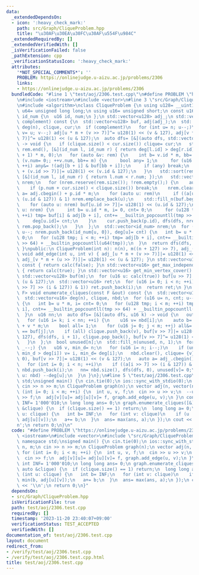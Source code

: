 ```yaml
---
data:
  _extendedDependsOn:
  - icon: ':heavy_check_mark:'
    path: src/Graph/CliqueProblem.hpp
    title: "\u30AF\u30EA\u30FC\u30AF\u554F\u984C"
  _extendedRequiredBy: []
  _extendedVerifiedWith: []
  _isVerificationFailed: false
  _pathExtension: cpp
  _verificationStatusIcon: ':heavy_check_mark:'
  attributes:
    '*NOT_SPECIAL_COMMENTS*': ''
    PROBLEM: https://onlinejudge.u-aizu.ac.jp/problems/2306
    links:
    - https://onlinejudge.u-aizu.ac.jp/problems/2306
  bundledCode: "#line 1 \"test/aoj/2306.test.cpp\"\n#define PROBLEM \"https://onlinejudge.u-aizu.ac.jp/problems/2306\"\
    \n#include <iostream>\n#include <vector>\n#line 3 \"src/Graph/CliqueProblem.hpp\"\
    \n#include <algorithm>\nclass CliqueProblem {\n using u128= __uint128_t;\n using\
    \ u64= unsigned long long;\n using u16= unsigned short;\n const u16 n, m;\n struct\
    \ id_num {\n  u16 id, num;\n };\n std::vector<u128> adj_;\n std::vector<u16> calc(bool\
    \ complement) const {\n  std::vector<u128> buf, adj(adj_);\n  std::vector<u16>\
    \ deg(n), clique, cur;\n  if (complement)\n   for (int u= n; u--;)\n    for (int\
    \ v= u; v--;) adj[u * m + (v >> 7)]^= u128(1) << (v & 127), adj[v * m + (u >>\
    \ 7)]^= u128(1) << (u & 127);\n  auto dfs= [&](auto dfs, std::vector<id_num> &rem)\
    \ -> void {\n   if (clique.size() < cur.size()) clique= cur;\n   std::sort(rem.begin(),\
    \ rem.end(), [&](id_num l, id_num r) { return deg[l.id] > deg[r.id]; }), buf.assign((n\
    \ + 1) * m, 0);\n   for (auto &v: rem) {\n    int b= v.id * m, bb= 0;\n    for\
    \ (v.num= 0;; ++v.num, bb+= m) {\n     bool any= 1;\n     for (u16 i= 0; i < m;\
    \ ++i) any&= !(adj[b + i] & buf[bb + i]);\n     if (any) break;\n    }\n    buf[bb\
    \ + (v.id >> 7)]|= u128(1) << (v.id & 127);\n   }\n   std::sort(rem.begin(), rem.end(),\
    \ [&](id_num l, id_num r) { return l.num < r.num; });\n   std::vector<id_num>\
    \ nrem;\n   for (nrem.reserve(rem.size()); !rem.empty();) {\n    auto p= rem.back();\n\
    \    if (p.num + cur.size() < clique.size()) break;\n    nrem.clear();\n    auto\
    \ a= adj.cbegin() + p.id * m;\n    for (auto u: rem)\n     if ((a[u.id >> 7] >>\
    \ (u.id & 127)) & 1) nrem.emplace_back(u);\n    std::fill_n(buf.begin(), m, 0);\n\
    \    for (auto u: nrem) buf[u.id >> 7]|= u128(1) << (u.id & 127);\n    for (auto\
    \ u: nrem) {\n     int b= u.id * m, i= 0, cnt= 0;\n     for (u128 tmp; i < m;\
    \ ++i) tmp= buf[i] & adj[b + i], cnt+= __builtin_popcountll(tmp >> 64) + __builtin_popcountll(u64(tmp));\n\
    \     deg[u.id]= cnt;\n    }\n    cur.push_back(p.id), dfs(dfs, nrem), cur.pop_back(),\
    \ rem.pop_back();\n   }\n  };\n  std::vector<id_num> nrem;\n  for (u16 u= n, cnt;\
    \ u--; nrem.push_back(id_num{u, 0}), deg[u]= cnt) {\n   int b= u * m, i= cnt=\
    \ 0;\n   for (u128 tmp; i < m; ++i) tmp= adj[b + i], cnt+= __builtin_popcountll(tmp\
    \ >> 64) + __builtin_popcountll(u64(tmp));\n  }\n  return dfs(dfs, nrem), clique;\n\
    \ }\npublic:\n CliqueProblem(int n): n(n), m((n + 127) >> 7), adj_(n * m) {}\n\
    \ void add_edge(int u, int v) { adj_[u * m + (v >> 7)]|= u128(1) << (v & 127),\
    \ adj_[v * m + (u >> 7)]|= u128(1) << (u & 127); }\n std::vector<u16> get_max_clique()\
    \ const { return calc(false); }\n std::vector<u16> get_max_independent_set() const\
    \ { return calc(true); }\n std::vector<u16> get_min_vertex_cover() const {\n \
    \ std::vector<u128> buf(m);\n  for (u16 u: calc(true)) buf[u >> 7]|= u128(1) <<\
    \ (u & 127);\n  std::vector<u16> ret;\n  for (u16 i= 0; i < n; ++i)\n   if (!((buf[i\
    \ >> 7] >> (i & 127)) & 1)) ret.push_back(i);\n  return ret;\n }\n template <class\
    \ F> void enumerate_cliques(const F &out) const {\n  std::vector<u128> buf;\n\
    \  std::vector<u16> deg(n), clique, nbd;\n  for (u16 u= n, cnt; u--; deg[u]= cnt)\
    \ {\n   int b= u * m, i= cnt= 0;\n   for (u128 tmp; i < m; ++i) tmp= adj_[b +\
    \ i], cnt+= __builtin_popcountll(tmp >> 64) + __builtin_popcountll(u64(tmp));\n\
    \  }\n  u16 nn;\n  auto dfs= [&](auto dfs, u16 k) -> void {\n   out(clique);\n\
    \   for (u16 i= k; i < nn; ++i) {\n    u16 v= nbd[i];\n    auto b= adj_.cbegin()\
    \ + v * m;\n    bool all= 1;\n    for (u16 j= 0; j < m; ++j) all&= (b[j] & buf[j])\
    \ == buf[j];\n    if (all) clique.push_back(v), buf[v >> 7]|= u128(1) << (v &\
    \ 127), dfs(dfs, i + 1), clique.pop_back(), buf[v >> 7]^= u128(1) << (v & 127);\n\
    \   }\n  };\n  bool unused[n];\n  std::fill_n(unused, n, 1);\n  for (u16 _= n;\
    \ _--;) {\n   u16 v, min_d= n;\n   for (u16 i= n; i--;)\n    if (unused[i] &&\
    \ min_d > deg[i]) v= i, min_d= deg[i];\n   nbd.clear(), clique= {v}, buf.assign(m,\
    \ 0), buf[v >> 7]|= u128(1) << (v & 127);\n   auto a= adj_.cbegin() + v * m;\n\
    \   for (int i= 0; i < n; ++i)\n    if ((a[i >> 7] >> (i & 127)) & unused[i])\
    \ nbd.push_back(i);\n   nn= nbd.size(), dfs(dfs, 0), unused[v]= 0;\n   for (auto\
    \ u: nbd) --deg[u];\n  }\n }\n};\n#line 5 \"test/aoj/2306.test.cpp\"\nusing namespace\
    \ std;\nsigned main() {\n cin.tie(0);\n ios::sync_with_stdio(0);\n int n, m;\n\
    \ cin >> n >> m;\n CliqueProblem graph(n);\n vector adj(n, vector(n, 0));\n for\
    \ (int i= 0; i < m; ++i) {\n  int u, v, f;\n  cin >> u >> v;\n  --u, --v;\n  cin\
    \ >> f;\n  adj[v][u]= adj[u][v]= f, graph.add_edge(u, v);\n }\n constexpr int\
    \ INF= 1'000'010;\n long long ans= 0;\n graph.enumerate_cliques([&](const auto\
    \ &clique) {\n  if (clique.size() == 1) return;\n  long long a= 0;\n  for (int\
    \ u: clique) {\n   int b= INF;\n   for (int v: clique)\n    if (u != v) b= min(b,\
    \ adj[u][v]);\n   a+= b;\n  }\n  ans= max(ans, a);\n });\n cout << ans << '\\\
    n';\n return 0;\n}\n"
  code: "#define PROBLEM \"https://onlinejudge.u-aizu.ac.jp/problems/2306\"\n#include\
    \ <iostream>\n#include <vector>\n#include \"src/Graph/CliqueProblem.hpp\"\nusing\
    \ namespace std;\nsigned main() {\n cin.tie(0);\n ios::sync_with_stdio(0);\n int\
    \ n, m;\n cin >> n >> m;\n CliqueProblem graph(n);\n vector adj(n, vector(n, 0));\n\
    \ for (int i= 0; i < m; ++i) {\n  int u, v, f;\n  cin >> u >> v;\n  --u, --v;\n\
    \  cin >> f;\n  adj[v][u]= adj[u][v]= f, graph.add_edge(u, v);\n }\n constexpr\
    \ int INF= 1'000'010;\n long long ans= 0;\n graph.enumerate_cliques([&](const\
    \ auto &clique) {\n  if (clique.size() == 1) return;\n  long long a= 0;\n  for\
    \ (int u: clique) {\n   int b= INF;\n   for (int v: clique)\n    if (u != v) b=\
    \ min(b, adj[u][v]);\n   a+= b;\n  }\n  ans= max(ans, a);\n });\n cout << ans\
    \ << '\\n';\n return 0;\n}"
  dependsOn:
  - src/Graph/CliqueProblem.hpp
  isVerificationFile: true
  path: test/aoj/2306.test.cpp
  requiredBy: []
  timestamp: '2023-11-20 23:40:07+09:00'
  verificationStatus: TEST_ACCEPTED
  verifiedWith: []
documentation_of: test/aoj/2306.test.cpp
layout: document
redirect_from:
- /verify/test/aoj/2306.test.cpp
- /verify/test/aoj/2306.test.cpp.html
title: test/aoj/2306.test.cpp
---
```

